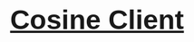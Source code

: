 <p style="text-align: center;"><span style="font-family: Arial, Helvetica, sans-serif;"><strong><span style="font-size: 48px;"><u>Cosine Client</u></span></strong></span></p>
